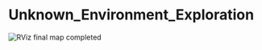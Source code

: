 # Unknown_Environment_Exploration

![RViz final map completed](https://user-images.githubusercontent.com/55175448/128095626-55b6c6d9-38f4-43c4-84a8-a752ca888f26.png)
